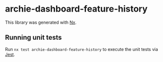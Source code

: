 # archie-dashboard-feature-history

This library was generated with [Nx](https://nx.dev).

## Running unit tests

Run `nx test archie-dashboard-feature-history` to execute the unit tests via [Jest](https://jestjs.io).
